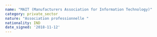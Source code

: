 ```yaml
---
name: "MAIT (Manufacturers Association for Information Technology)"
category: private_sector
nature: "Association professionnelle "
nationality: IND
date_signed: '2018-11-12'
---
```

    